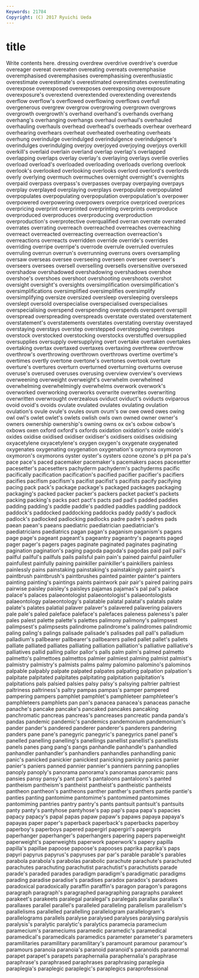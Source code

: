 ```yaml
---
Keywords: 21784 
Copyright: (C) 2017 Ryuichi Ueda
---
```


# title

Write contents here.
dressing overdrew overdrive overdrive's
overdue overeager overeat overeaten overeating overeats overemphasise overemphasised overemphasises overemphasising
overenthusiastic overestimate overestimate's overestimated overestimates overestimating overexpose overexposed overexposes overexposing
overexposure overexposure's overextend overextended overextending overextends overflow overflow's overflowed overflowing
overflows overfull overgenerous overgrew overgrow overgrowing overgrown overgrows overgrowth overgrowth's
overhand overhand's overhands overhang overhang's overhanging overhangs overhaul overhaul's overhauled
overhauling overhauls overhead overhead's overheads overhear overheard overhearing overhears overheat
overheated overheating overheats overhung overindulge overindulged overindulgence overindulgence's overindulges overindulging
overjoy overjoyed overjoying overjoys overkill overkill's overlaid overlain overland overlap
overlap's overlapped overlapping overlaps overlay overlay's overlaying overlays overlie overlies
overload overload's overloaded overloading overloads overlong overlook overlook's overlooked overlooking
overlooks overlord overlord's overlords overly overlying overmuch overmuches overnight overnight's
overnights overpaid overpass overpass's overpasses overpay overpaying overpays overplay overplayed
overplaying overplays overpopulate overpopulated overpopulates overpopulating overpopulation overpopulation's overpower overpowered
overpowering overpowers overprice overpriced overprices overpricing overprint overprinted overprinting overprints
overproduce overproduced overproduces overproducing overproduction overproduction's overprotective overqualified overran overrate
overrated overrates overrating overreach overreached overreaches overreaching overreact overreacted overreacting
overreaction overreaction's overreactions overreacts overridden override override's overrides overriding overripe
overripe's overrode overrule overruled overrules overruling overrun overrun's overrunning overruns
overs oversampling oversaw overseas oversee overseeing overseen overseer overseer's overseers
oversees oversell overselling oversells oversensitive oversexed overshadow overshadowed overshadowing overshadows
overshoe overshoe's overshoes overshoot overshooting overshoots overshot oversight oversight's oversights
oversimplification oversimplification's oversimplifications oversimplified oversimplifies oversimplify oversimplifying oversize oversized oversleep
oversleeping oversleeps overslept oversold overspecialise overspecialised overspecialises overspecialising overspend overspending
overspends overspent overspill overspread overspreading overspreads overstate overstated overstatement overstatement's
overstatements overstates overstating overstay overstayed overstaying overstays overstep overstepped overstepping
oversteps overstock overstocked overstocking overstocks overstuffed oversupplied oversupplies oversupply oversupplying
overt overtake overtaken overtakes overtaking overtax overtaxed overtaxes overtaxing overthrew
overthrow overthrow's overthrowing overthrown overthrows overtime overtime's overtimes overtly overtone
overtone's overtones overtook overture overture's overtures overturn overturned overturning overturns
overuse overuse's overused overuses overusing overview overview's overviews overweening overweight
overweight's overwhelm overwhelmed overwhelming overwhelmingly overwhelms overwork overwork's overworked overworking
overworks overwrite overwrites overwriting overwritten overwrought overzealous oviduct oviduct's oviducts
oviparous ovoid ovoid's ovoids ovulate ovulated ovulates ovulating ovulation ovulation's
ovule ovule's ovules ovum ovum's ow owe owed owes owing
owl owl's owlet owlet's owlets owlish owls own owned owner
owner's owners ownership ownership's owning owns ox ox's oxbow oxbow's
oxbows oxen oxford oxford's oxfords oxidation oxidation's oxide oxide's oxides
oxidise oxidised oxidiser oxidiser's oxidisers oxidises oxidising oxyacetylene oxyacetylene's oxygen
oxygen's oxygenate oxygenated oxygenates oxygenating oxygenation oxygenation's oxymora oxymoron oxymoron's
oxymorons oyster oyster's oysters ozone ozone's p pH pa pa's
pace pace's paced pacemaker pacemaker's pacemakers paces pacesetter pacesetter's pacesetters
pachyderm pachyderm's pachyderms pacific pacifically pacification pacification's pacified pacifier pacifier's
pacifiers pacifies pacifism pacifism's pacifist pacifist's pacifists pacify pacifying pacing
pack pack's package package's packaged packages packaging packaging's packed packer
packer's packers packet packet's packets packing packing's packs pact pact's
pacts pad pad's padded paddies padding padding's paddle paddle's paddled
paddles paddling paddock paddock's paddocked paddocking paddocks paddy paddy's padlock
padlock's padlocked padlocking padlocks padre padre's padres pads paean paean's
paeans paediatric paediatrician paediatrician's paediatricians paediatrics pagan pagan's paganism paganism's
pagans page page's pageant pageant's pageantry pageantry's pageants paged pager
pager's pagers pages paginate paginated paginates paginating pagination pagination's paging
pagoda pagoda's pagodas paid pail pail's pailful pailful's pailfuls pails
pailsful pain pain's pained painful painfuller painfullest painfully paining painkiller
painkiller's painkillers painless painlessly pains painstaking painstaking's painstakingly paint paint's
paintbrush paintbrush's paintbrushes painted painter painter's painters painting painting's paintings
paints paintwork pair pair's paired pairing pairs pairwise paisley paisley's
paisleys pajamas pajamas's pal pal's palace palace's palaces palaeontologist palaeontologist's
palaeontologists palaeontology palaeontology's palatable palatal palatal's palatals palate palate's palates
palatial palaver palaver's palavered palavering palavers pale pale's paled paleface
paleface's palefaces paleness paleness's paler pales palest palette palette's palettes
palimony palimony's palimpsest palimpsest's palimpsests palindrome palindrome's palindromes palindromic paling
paling's palings palisade palisade's palisades pall pall's palladium palladium's pallbearer
pallbearer's pallbearers palled pallet pallet's pallets palliate palliated palliates palliating
palliation palliation's palliative palliative's palliatives pallid palling pallor pallor's palls
palm palm's palmed palmetto palmetto's palmettoes palmettos palmier palmiest palming
palmist palmist's palmistry palmistry's palmists palms palmy palomino palomino's palominos
palpable palpably palpate palpated palpates palpating palpation palpation's palpitate palpitated
palpitates palpitating palpitation palpitation's palpitations pals palsied palsies palsy palsy's
palsying paltrier paltriest paltriness paltriness's paltry pampas pampas's pamper pampered
pampering pampers pamphlet pamphlet's pamphleteer pamphleteer's pamphleteers pamphlets pan pan's
panacea panacea's panaceas panache panache's pancake pancake's pancaked pancakes pancaking
panchromatic pancreas pancreas's pancreases pancreatic panda panda's pandas pandemic pandemic's
pandemics pandemonium pandemonium's pander pander's pandered panderer panderer's panderers pandering
panders pane pane's panegyric panegyric's panegyrics panel panel's panelled panelling
panelling's panellings panellist panellist's panellists panels panes pang pang's pangs
panhandle panhandle's panhandled panhandler panhandler's panhandlers panhandles panhandling panic panic's
panicked panickier panickiest panicking panicky panics panier panier's paniers panned
pannier pannier's panniers panning panoplies panoply panoply's panorama panorama's panoramas
panoramic pans pansies pansy pansy's pant pant's pantaloons pantaloons's panted
pantheism pantheism's pantheist pantheist's pantheistic pantheists pantheon pantheon's pantheons panther
panther's panthers pantie pantie's panties panting pantomime pantomime's pantomimed pantomimes
pantomiming pantries pantry pantry's pants pantsuit pantsuit's pantsuits panty panty's
pantyhose pantyhose's pap pap's papa papa's papacies papacy papacy's papal
papas papaw papaw's papaws papaya papaya's papayas paper paper's paperback
paperback's paperbacks paperboy paperboy's paperboys papered papergirl papergirl's papergirls paperhanger
paperhanger's paperhangers papering papers paperweight paperweight's paperweights paperwork paperwork's papery
papilla papilla's papillae papoose papoose's papooses paprika paprika's paps papyri
papyrus papyrus's papyruses par par's parable parable's parables parabola parabola's
parabolas parabolic parachute parachute's parachuted parachutes parachuting parachutist parachutist's parachutists
parade parade's paraded parades paradigm paradigm's paradigmatic paradigms parading paradise
paradise's paradises paradox paradox's paradoxes paradoxical paradoxically paraffin paraffin's paragon
paragon's paragons paragraph paragraph's paragraphed paragraphing paragraphs parakeet parakeet's parakeets
paralegal paralegal's paralegals parallax parallax's parallaxes parallel parallel's paralleled paralleling
parallelism parallelism's parallelisms parallelled parallelling parallelogram parallelogram's parallelograms parallels paralyse
paralysed paralyses paralysing paralysis paralysis's paralytic paralytic's paralytics paramecia paramecium
paramecium's parameciums paramedic paramedic's paramedical paramedical's paramedicals paramedics parameter parameter's
parameters paramilitaries paramilitary paramilitary's paramount paramour paramour's paramours paranoia paranoia's
paranoid paranoid's paranoids paranormal parapet parapet's parapets paraphernalia paraphernalia's paraphrase
paraphrase's paraphrased paraphrases paraphrasing paraplegia paraplegia's paraplegic paraplegic's paraplegics paraprofessional
